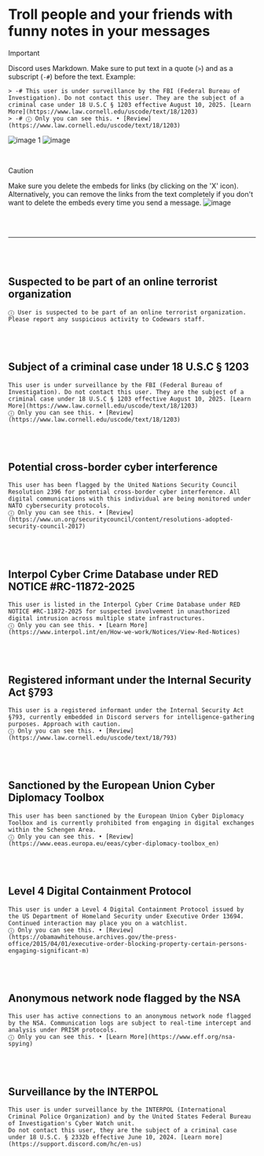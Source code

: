 # Troll people and your friends with funny notes in your messages

> [!IMPORTANT]
> Discord uses Markdown. Make sure to put text in a quote (`>`) and as a subscript (`-#`) before the text. Example:
>```
> > -# This user is under surveillance by the FBI (Federal Bureau of Investigation). Do not contact this user. They are the subject of a criminal case under 18 U.S.C § 1203 effective August 10, 2025. [Learn More](https://www.law.cornell.edu/uscode/text/18/1203)
> > -# ⓘ Only you can see this. • [Review](https://www.law.cornell.edu/uscode/text/18/1203)
>```
> ![image 1](https://github.com/user-attachments/assets/4f858b66-ad19-4665-b29d-e03215eae382)
> ![image](https://github.com/user-attachments/assets/d3c94705-2443-4570-ba48-ca0dca8b4019)

<br>

> [!CAUTION]
> Make sure you delete the embeds for links (by clicking on the 'X' icon). Alternatively, you can remove the links from the text completely if you don't want to delete the embeds every time you send a message.
> ![image](https://github.com/user-attachments/assets/5f08b1c4-eb7a-41a1-83cf-7191a8ddc63c)

<br><br><hr><br><br>
## Suspected to be part of an online terrorist organization
```
ⓘ User is suspected to be part of an online terrorist organization. Please report any suspicious activity to Codewars staff.
```
<br><br>
## Subject of a criminal case under 18 U.S.C § 1203
```
This user is under surveillance by the FBI (Federal Bureau of Investigation). Do not contact this user. They are the subject of a criminal case under 18 U.S.C § 1203 effective August 10, 2025. [Learn More](https://www.law.cornell.edu/uscode/text/18/1203)
ⓘ Only you can see this. • [Review](https://www.law.cornell.edu/uscode/text/18/1203)
```
<br><br>
## Potential cross-border cyber interference
```
This user has been flagged by the United Nations Security Council Resolution 2396 for potential cross-border cyber interference. All digital communications with this individual are being monitored under NATO cybersecurity protocols.
ⓘ Only you can see this. • [Review](https://www.un.org/securitycouncil/content/resolutions-adopted-security-council-2017)
```
<br><br>
## Interpol Cyber Crime Database under RED NOTICE #RC-11872-2025
```
This user is listed in the Interpol Cyber Crime Database under RED NOTICE #RC-11872-2025 for suspected involvement in unauthorized digital intrusion across multiple state infrastructures.
ⓘ Only you can see this. • [Learn More](https://www.interpol.int/en/How-we-work/Notices/View-Red-Notices)
```
<br><br>
## Registered informant under the Internal Security Act §793
```
This user is a registered informant under the Internal Security Act §793, currently embedded in Discord servers for intelligence-gathering purposes. Approach with caution.
ⓘ Only you can see this. • [Review](https://www.law.cornell.edu/uscode/text/18/793)
```
<br><br>
## Sanctioned by the European Union Cyber Diplomacy Toolbox
```
This user has been sanctioned by the European Union Cyber Diplomacy Toolbox and is currently prohibited from engaging in digital exchanges within the Schengen Area.
ⓘ Only you can see this. • [Review](https://www.eeas.europa.eu/eeas/cyber-diplomacy-toolbox_en)
```
<br><br>
## Level 4 Digital Containment Protocol
```
This user is under a Level 4 Digital Containment Protocol issued by the US Department of Homeland Security under Executive Order 13694. Continued interaction may place you on a watchlist.
ⓘ Only you can see this. • [Review](https://obamawhitehouse.archives.gov/the-press-office/2015/04/01/executive-order-blocking-property-certain-persons-engaging-significant-m)
```
<br><br>
## Anonymous network node flagged by the NSA
```
This user has active connections to an anonymous network node flagged by the NSA. Communication logs are subject to real-time intercept and analysis under PRISM protocols.
ⓘ Only you can see this. • [Learn More](https://www.eff.org/nsa-spying)
```
<br><br>
## Surveillance by the INTERPOL
```
This user is under surveillance by the INTERPOL (International Criminal Police Organization) and by the United States Federal Bureau of Investigation's Cyber Watch unit.
Do not contact this user, they are the subject of a criminal case under 18 U.S.C. § 2332b effective June 10, 2024. [Learn more](https://support.discord.com/hc/en-us)
```
